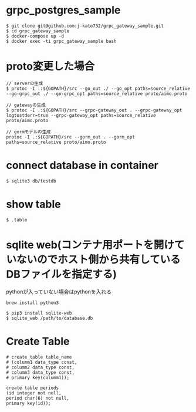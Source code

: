 # grpc_postgres_sample
```
$ git clone git@github.com:j-kato732/grpc_gateway_sample.git
$ cd grpc_gateway_sample
$ docker-compose up -d
$ docker exec -ti grpc_gateway_sample bash
```
# proto変更した場合
```
// serverの生成
$ protoc -I .:${GOPATH}/src --go_out ./ --go_opt paths=source_relative     --go-grpc_out ./ --go-grpc_opt paths=source_relative proto/aimo.proto
```
```
// gatewayの生成
$ protoc -I .:${GOPATH}/src --grpc-gateway_out . --grpc-gateway_opt logtostderr=true --grpc-gateway_opt paths=source_relative proto/aimo.proto
```

```
// gormモデルの生成
protoc -I .:${GOPATH}/src --gorm_out . --gorm_opt paths=source_relative proto/aimo.proto
```

# connect database in container
```
$ sqlite3 db/testdb
```
# show table
```
$ .table
```
# sqlite web(コンテナ用ポートを開けていないのでホスト側から共有しているDBファイルを指定する)
pythonが入っていない場合はpythonを入れる
```
brew install python3
```
```
$ pip3 install sqlite-web
$ sqlite_web /path/to/database.db
```

# Create Table
```
# create table table_name
# (columm1 data_type const,
# columm2 data_type const,
# columm3 data_type const,
# primary key(columm1));
```
```
create table periods
(id integer not null,
period char(6) not null,
primary key(id));
```
